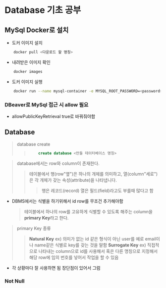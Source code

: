 # Database 기초 공부

## MySql Docker로 설치

- 도커 이미지 설치

```bash
    docker pull <다운로드 할 명칭>
```

- 내려받은 이미지 확인

```bash
    docker images
```

- 도커 이미지 실행

```bash
    docker run --name mysql-container -e MYSQL_ROOT_PASSWORD=<password> -d -p 3306:3306 mysql:latest
```

### DBeaver로 MySql 접근 시 allow 필요

- allowPublicKeyRetrieval true로 바꿔줘야함

## Database

> database create
>
> > ```sql
> >     create database <만들 데이터베이스 명칭>
> > ```

> database에서는 row와 column이 존재한다.
>
> > 테이블에서 행(row"옆")은 하나의 개체를 의미하고, 열(column"세로")은 각 개체가 갖는 속성(attribute)을 나타냅니다.
> >
> > > 행은 레코드(record) 열은 필드(field)라고도 부를때 많다고 함

- DBMS에서는 식별을 하기위해서 id row를 무조건 추가해야함
  > 테이블에서 하나의 row를 고유하게 식별할 수 있도록 해주는 column을 **primary Key**라고 한다.

> primary Key 종류
>
> > **Natural Key**
> > ex) 의미가 없는 id 같은 형식이 아닌 user를 예로 email이나 name같은 식별로 key를 갖는 것을 말함
> > **Surrogate Key**
> > ex) 직접적으로 나타내는 column으로 id를 사용해서 혹은 다른 명칭으로 지정해서 해당 row에 임의 번호를 넣어서 작업을 할 수 있음

- 각 상황마다 잘 사용하면 됨 장단점이 있어서 그럼
  <br>

### Not Null
